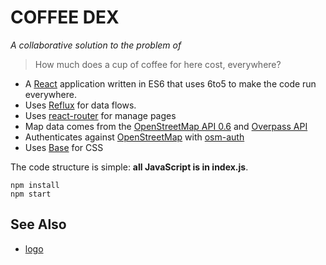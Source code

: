 # COFFEE DEX

_A collaborative solution to the problem of_

> How much does a cup of coffee for here cost, everywhere?

* A [React](http://facebook.github.io/react/) application written in
ES6 that uses 6to5 to make the code run everywhere.
* Uses [Reflux](https://www.npmjs.org/package/reflux) for data flows.
* Uses [react-router](https://github.com/rackt/react-router) for manage pages
* Map data comes from the [OpenStreetMap API 0.6](http://wiki.openstreetmap.org/wiki/API_v0.6)
  and [Overpass API](http://wiki.openstreetmap.org/wiki/Overpass_API)
* Authenticates against [OpenStreetMap](http://www.openstreetmap.org/)
  with [osm-auth](https://github.com/osmlab/osm-auth)
* Uses [Base](https://www.mapbox.com/base/) for CSS

The code structure is simple: **all JavaScript is in index.js**.

```
npm install
npm start
```

## See Also

* [logo](http://www.clker.com/clipart-13288.html)

